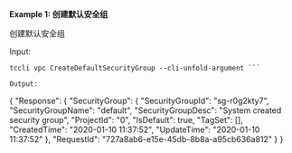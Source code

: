 **Example 1: 创建默认安全组**

创建默认安全组

Input: 

```
tccli vpc CreateDefaultSecurityGroup --cli-unfold-argument ```

Output: 
```
{
    "Response": {
        "SecurityGroup": {
            "SecurityGroupId": "sg-r0g2kty7",
            "SecurityGroupName": "default",
            "SecurityGroupDesc": "System created security group",
            "ProjectId": "0",
            "IsDefault": true,
            "TagSet": [],
            "CreatedTime": "2020-01-10 11:37:52",
            "UpdateTime": "2020-01-10 11:37:52"
        },
        "RequestId": "727a8ab6-e15e-45db-8b8a-a95cb636a812"
    }
}
```

